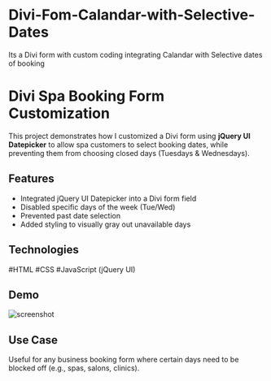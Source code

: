 # Divi-Fom-Calandar-with-Selective-Dates
Its a Divi form with custom coding integrating Calandar with Selective dates of booking

# Divi Spa Booking Form Customization

This project demonstrates how I customized a Divi form using **jQuery UI Datepicker** to allow spa customers to select booking dates, while preventing them from choosing closed days (Tuesdays & Wednesdays).

## Features
- Integrated jQuery UI Datepicker into a Divi form field
- Disabled specific days of the week (Tue/Wed)
- Prevented past date selection
- Added styling to visually gray out unavailable days

## Technologies
#HTML
#CSS
#JavaScript (jQuery UI)

## Demo
![screenshot](<img width="1366" height="607" alt="image" src="https://github.com/user-attachments/assets/63b8f8f8-64b9-4ab1-9897-152550b41f62" />
)

## Use Case
Useful for any business booking form where certain days need to be blocked off (e.g., spas, salons, clinics).
